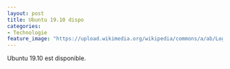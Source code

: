 ```yaml
---
layout: post
title: Ubuntu 19.10 dispo
categories: 
- Technologie
feature_image: "https://upload.wikimedia.org/wikipedia/commons/a/ab/Logo-ubuntu_cof-orange-hex.svg"
---
```


Ubuntu 19.10 est disponible.
